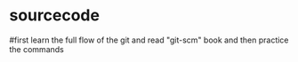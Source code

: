 # sourcecode
#first learn the full flow of the git and 
read "git-scm" book and then practice the commands
